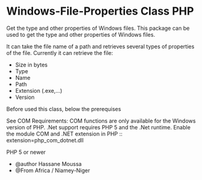 # Windows-File-Properties Class PHP

Get the type and other properties of Windows files.
This package can be used to get the type and other properties of Windows files.

It can take the file name of a path and retrieves several types of properties of the file. Currently it can retrieve the file:

- Size in bytes
- Type
- Name
- Path
- Extension (.exe,...)
- Version

Before used this class, below the prerequises 
  
   See COM Requirements:
   	COM functions are only available for the Windows version of PHP.
  		.Net support requires PHP 5 and the .Net runtime.
   	Enable the module COM and .NET extension in PHP :: extension=php_com_dotnet.dll

PHP 5 or newer
 * @author Hassane Moussa
 * @From Africa / Niamey-Niger
